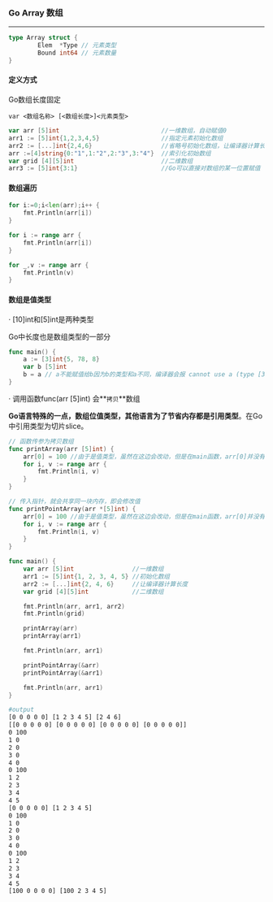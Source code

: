 ### Go Array 数组

---

```go
type Array struct {
        Elem  *Type // 元素类型
        Bound int64 // 元素数量
}
```

#### 定义方式

Go数组长度固定 

```text
var <数组名称> [<数组长度>]<元素类型>
```

```go
var arr [5]int                            //一维数组，自动赋值0
arr1 := [5]int{1,2,3,4,5}                 //指定元素初始化数组
arr2 := [...]int{2,4,6}                   //省略号初始化数组，让编译器计算长度
arr :=[4]string{0:"1",1:"2",2:"3",3:"4"}  //索引化初始数组
var grid [4][5]int                        //二维数组
arr3 := [5]int{3:1}                       //Go可以直接对数组的某一位置赋值
```

#### 数组遍历

```go
for i:=0;i<len(arr);i++ {
    fmt.Println(arr[i])
}
```

```go
for i := range arr {
    fmt.Println(arr[i])
}
```

```go
for _,v := range arr {
    fmt.Println(v)
}
```

#### 数组是值类型

· [10]int和[5]int是两种类型

Go中长度也是数组类型的一部分

```go
func main() {
    a := [3]int{5, 78, 8}
    var b [5]int
    b = a // a不能赋值给b因为b的类型和a不同，编译器会报 cannot use a (type [3]int) as type [5]int in assignment。
}
```

· 调用函数func(arr [5]int) 会**`拷贝`**数组

**Go语言特殊的一点，数组位值类型，其他语言为了节省内存都是引用类型**。在Go中引用类型为切片slice。

```go
// 函数传参为拷贝数组
func printArray(arr [5]int) {
	arr[0] = 100 //由于是值类型，虽然在这边会改动，但是在main函数，arr[0]并没有修改
	for i, v := range arr {
		fmt.Println(i, v)
	}
}

// 传入指针，就会共享同一块内存，即会修改值
func printPointArray(arr *[5]int) {
	arr[0] = 100 //由于是值类型，虽然在这边会改动，但是在main函数，arr[0]并没有修改
	for i, v := range arr {
		fmt.Println(i, v)
	}
}

func main() {
	var arr [5]int                //一维数组
	arr1 := [5]int{1, 2, 3, 4, 5} //初始化数组
	arr2 := [...]int{2, 4, 6}     //让编译器计算长度
	var grid [4][5]int            //二维数组

	fmt.Println(arr, arr1, arr2)
	fmt.Println(grid)

	printArray(arr)
	printArray(arr1)

	fmt.Println(arr, arr1)

	printPointArray(&arr)
	printPointArray(&arr1)

	fmt.Println(arr, arr1)
}
```

```bash
#output
[0 0 0 0 0] [1 2 3 4 5] [2 4 6]
[[0 0 0 0 0] [0 0 0 0 0] [0 0 0 0 0] [0 0 0 0 0]]
0 100
1 0
2 0
3 0
4 0
0 100
1 2
2 3
3 4
4 5
[0 0 0 0 0] [1 2 3 4 5]
0 100
1 0
2 0
3 0
4 0
0 100
1 2
2 3
3 4
4 5
[100 0 0 0 0] [100 2 3 4 5]
```

